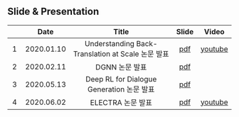 ## Slide & Presentation

　|Date|Title|Slide|Video|
|:---:|:---:|:---:|:---:|:---:|
|1|2020.01.10|Understanding Back-Translation at Scale 논문 발표|[pdf](https://github.com/dev-sngwn/my-slide-and-presentation/blob/master/2020-01-10-Understanding%20Back-Translation%20at%20Scale.pdf)|[youtube](https://youtu.be/htzBkroOLg4)|
|2|2020.02.11|DGNN 논문 발표|[pdf](https://github.com/dev-sngwn/my-slide-and-presentation/blob/master/2020-02-11-DGNN.pdf)||
|3|2020.05.13|Deep RL for Dialogue Generation 논문 발표|[pdf](https://github.com/dev-sngwn/my-slide-and-presentation/blob/master/2020-05-13-Deep-Reinforcement-Learning-for-Dialogue-Generation.pdf)||
|4|2020.06.02|ELECTRA 논문 발표|[pdf](https://github.com/dev-sngwn/my-slide-and-presentation/blob/master/2020-06-02-ELECTRA.pdf)|[youtube](https://youtu.be/ayVS904xQpQ)|
